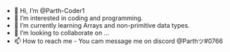 - 👋 Hi, I’m @Parth-Coder1
- 👀 I’m interested in coding and programming.
- 🌱 I’m currently learning Arrays and non-primitive data types.
- 💞️ I’m looking to collaborate on ...
- 📫 How to reach me - You cam message me on discord @Parthツ#0766

<!---
Parth-Coder1/Parth-Coder1 is a ✨ special ✨ repository because its `README.md` (this file) appears on your GitHub profile.
You can click the Preview link to take a look at your changes.
--->
